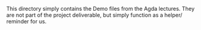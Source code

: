 This directory simply contains the Demo files from the Agda lectures. They are not part of the project deliverable, but simply function as a helper/ reminder for us.